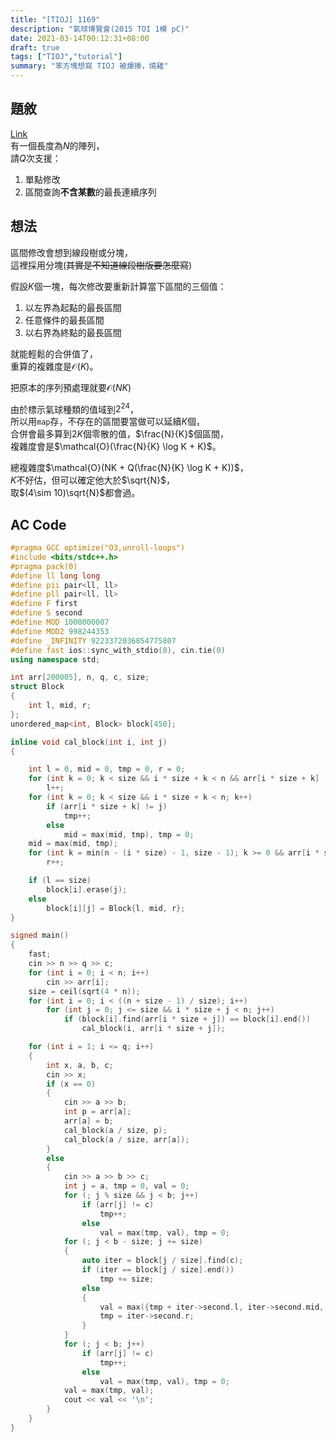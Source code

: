 ```yaml
---
title: "[TIOJ] 1169"
description: "氣球博覽會(2015 TOI 1模 pC)"
date: 2021-03-14T00:12:31+08:00
draft: true
tags: ["TIOJ","tutorial"]
summary: "笨方塊想寫 TIOJ 被爆揍，燒雞"
---
```


## 題敘

[Link](https://tioj.ck.tp.edu.tw/problems/1169)  
有一個長度為$N$的陣列，  
請$Q$次支援：
1. 單點修改
2. 區間查詢**不含某數**的最長連續序列

## 想法
區間修改會想到線段樹或分塊，  
這裡採用分塊(~~其實是不知道線段樹版要怎麼寫~~)  

假設$K$個一塊，每次修改要重新計算當下區間的三個值：  
1. 以左界為起點的最長區間  
2. 任意條件的最長區間  
3. 以右界為終點的最長區間   

就能輕鬆的合併值了，  
重算的複雜度是$\mathcal{O}(K)$。  
  
把原本的序列預處理就要$\mathcal{O}(NK)$
  
由於標示氣球種類的值域到$2^{24}$，  
所以用`map`存，不存在的區間要當做可以延續$K$個，  
合併會最多算到$2K$個零散的值，$\frac{N}{K}$個區間，  
複雜度會是$\mathcal{O}(\frac{N}{K} \log K + K)$。  
  
總複雜度$\mathcal{O}(NK + Q(\frac{N}{K} \log K + K))$，  
$K$不好估，但可以確定他大於$\sqrt{N}$，  
取$(4\sim 10)\sqrt{N}$都會過。  

## AC Code
```cpp
#pragma GCC optimize("O3,unroll-loops")
#include <bits/stdc++.h>
#pragma pack(0)
#define ll long long
#define pii pair<ll, ll>
#define pll pair<ll, ll>
#define F first
#define S second
#define MOD 1000000007
#define MOD2 998244353
#define _INFINITY 9223372036854775807
#define fast ios::sync_with_stdio(0), cin.tie(0)
using namespace std;

int arr[200005], n, q, c, size;
struct Block
{
    int l, mid, r;
};
unordered_map<int, Block> block[450];

inline void cal_block(int i, int j)
{

    int l = 0, mid = 0, tmp = 0, r = 0;
    for (int k = 0; k < size && i * size + k < n && arr[i * size + k] != j; k++)
        l++;
    for (int k = 0; k < size && i * size + k < n; k++)
        if (arr[i * size + k] != j)
            tmp++;
        else
            mid = max(mid, tmp), tmp = 0;
    mid = max(mid, tmp);
    for (int k = min(n - (i * size) - 1, size - 1); k >= 0 && arr[i * size + k] != j; k--)
        r++;

    if (l == size)
        block[i].erase(j);
    else
        block[i][j] = Block{l, mid, r};
}

signed main()
{
    fast;
    cin >> n >> q >> c;
    for (int i = 0; i < n; i++)
        cin >> arr[i];
    size = ceil(sqrt(4 * n));
    for (int i = 0; i < ((n + size - 1) / size); i++)
        for (int j = 0; j <= size && i * size + j < n; j++)
            if (block[i].find(arr[i * size + j]) == block[i].end())
                cal_block(i, arr[i * size + j]);

    for (int i = 1; i <= q; i++)
    {
        int x, a, b, c;
        cin >> x;
        if (x == 0)
        {
            cin >> a >> b;
            int p = arr[a];
            arr[a] = b;
            cal_block(a / size, p);
            cal_block(a / size, arr[a]);
        }
        else
        {
            cin >> a >> b >> c;
            int j = a, tmp = 0, val = 0;
            for (; j % size && j < b; j++)
                if (arr[j] != c)
                    tmp++;
                else
                    val = max(tmp, val), tmp = 0;
            for (; j < b - size; j += size)
            {
                auto iter = block[j / size].find(c);
                if (iter == block[j / size].end())
                    tmp += size;
                else
                {
                    val = max({tmp + iter->second.l, iter->second.mid, val});
                    tmp = iter->second.r;
                }
            }
            for (; j < b; j++)
                if (arr[j] != c)
                    tmp++;
                else
                    val = max(tmp, val), tmp = 0;
            val = max(tmp, val);
            cout << val << '\n';
        }
    }
}

```
